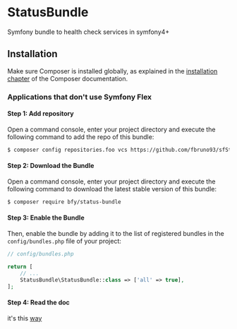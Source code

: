 # StatusBundle
Symfony bundle to health check services in symfony4+

## Installation

Make sure Composer is installed globally, as explained in the
[installation chapter](https://getcomposer.org/doc/00-intro.md)
of the Composer documentation.

### Applications that don't use Symfony Flex
#### Step 1: Add repository

Open a command console, enter your project directory and execute the
following command to add the repo of this bundle:

```sh
$ composer config repositories.foo vcs https://github.com/fbruno93/sfStatusBundle
```

#### Step 2: Download the Bundle
   
   Open a command console, enter your project directory and execute the
   following command to download the latest stable version of this bundle:
   
   ```sh
   $ composer require bfy/status-bundle
   ```

#### Step 3: Enable the Bundle

Then, enable the bundle by adding it to the list of registered bundles
in the `config/bundles.php` file of your project:

```php
// config/bundles.php

return [
    // ...
    StatusBundle\StatusBundle::class => ['all' => true],
];
```

#### Step 4: Read the doc 

it's this [way](Resources/doc/index.md)